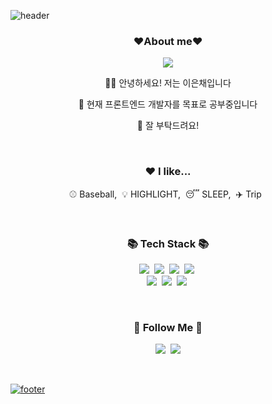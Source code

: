 ![header](https://capsule-render.vercel.app/api?type=waving&color=auto&height=200&section=header&text=Welcome%20to%20my%20Github&fontSize=50&animation=twinkling&text-color=black)

<h3 align="center"><b>❤️About me❤️</b></h3>
<p align="center"><a href="https://blog.naver.com/2snha" target="_blank"><img src="https://img.shields.io/badge/BLOG-EA4AAA?style=flat&logo=GitHub Sponsors&logoColor=white"/></a></p>

<p align="center"> 🙇‍♀️ 안녕하세요! 저는 이은채입니다</p>
<p align="center"> 👊 현재 프론트엔드 개발자를 목표로 공부중입니다 </p>
<p align="center"> 👋 잘 부탁드려요! </p>

<br>

<h3 align="center">❤️ I like...</h3>
<p align="center">⚾️ Baseball,&nbsp;&nbsp;💡 HIGHLIGHT,&nbsp;&nbsp;😴 SLEEP,&nbsp;&nbsp;✈️ Trip&nbsp;&nbsp;</p>

<br>

<h3 align="center">📚 Tech Stack 📚</h3>
<p align="center">
  <img src="https://img.shields.io/badge/C-A8B9CC?style=flat-square&logo=C%2B%2B&logoColor=white"/></a>&nbsp
  <img src="https://img.shields.io/badge/Python-3766AB?style=flat-square&logo=Python&logoColor=white"/></a>&nbsp
  <img src="https://img.shields.io/badge/Java-007396?style=flat-square&logo=Java&logoColor=white"/></a>&nbsp
  <img src="https://img.shields.io/badge/Javascript-ffb13b?style=flat-square&logo=javascript&logoColor=white"/></a>&nbsp 
  <br>
  <img src="https://img.shields.io/badge/HTML5-E34F26?style=flat-square&logo=MySql&logoColor=white"/></a>&nbsp 
  <img src="https://img.shields.io/badge/CSS3-1572B6?style=flat-square&logo=Django&logoColor=white"/></a>&nbsp 
  <img src="https://img.shields.io/badge/Node.js-339933?style=flat-square&logo=Node.js&logoColor=white"/></a>&nbsp 
</p>

<br>

<h3 align="center">🌈 Follow Me 🌈</h3>
<p align="center">
  <a href="https://velog.io/@wanyam2/posts"><img src="https://img.shields.io/badge/Tech%20Blog-11B48A?style=flat-square&logo=Vimeo&logoColor=white&link=https://velog.io/@wanyam2/posts"/></a>&nbsp
  <a href="https://www.instagram.com/rloxh__/"><img src="https://img.shields.io/badge/Instagram-E4405F?style=flat-square&logo=Instagram&logoColor=white&link=(https://www.instagram.com/rloxh__/)"/>
</p>

<br>

![footer](https://capsule-render.vercel.app/api?type=waving&color=auto&height=100&section=footer)
